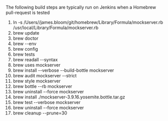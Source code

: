 The following build steps are typically run on Jenkins when a Homebrew pull-request is tested

1. ln -s /Users//james.bloom/git/homebrew/Library/Formula/mockserver.rb /usr/local/Library/Formula/mockserver.rb
1. brew update
1. brew doctor
1. brew --env
1. brew config
1. brew tests
1. brew readall --syntax
1. brew uses mockserver
1. brew install --verbose --build-bottle mockserver
1. brew audit mockserver --strict
1. brew style mockserver
1. brew bottle --rb mockserver
1. brew uninstall --force mockserver
1. brew install ./mockserver-3.9.16.yosemite.bottle.tar.gz
1. brew test --verbose mockserver
1. brew uninstall --force mockserver
1. brew cleanup --prune=30